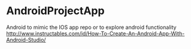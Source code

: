 # AndroidProjectApp
Android to mimic the IOS app repo or to explore android functionality
http://www.instructables.com/id/How-To-Create-An-Android-App-With-Android-Studio/
